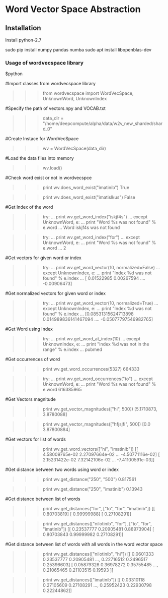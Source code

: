 # Word Vector Space Abstraction

## Installation


Install python-2.7

sudo pip install numpy pandas numba
sudo apt install libopenblas-dev

### Usage of wordvecspace library

$python

#Import classes from wordvecspace library
>>>from wordvecspace import WordVecSpace, UnknownWord, UnknownIndex

#Specify the path of vectors.npy and VOCAB.txt
>>>data_dir = "/home/deepcompute/alpha/data/w2v_new_sharded/shard_0"

#Create Instace for WordVecSpace
>>>wv = WordVecSpace(data_dir)


#Load the data files into memory
>>>wv.load()

#Check word exist or not in wordvecspce
>>>print wv.does_word_exist("imatinib")
True

>>>print wv.does_word_exist("imatislkus")
False


#Get Index of the word
>>> try:
...     print wv.get_word_index("iskjf4s")
... except UnknownWord, e:
...     print "Word %s was not found" % e.word
...
Word iskjf4s was not found

>>> try:
...     print wv.get_word_index("for")
... except UnknownWord, e:
...     print "Word %s was not found" % e.word
...
2

#Get vectors for given word or index
>>> try:
...     print wv.get_word_vector(10, normalized=False)
... except UnknownIndex, e:
...     print "Index %d was not found" % e.index
... 
[ 0.01522985  0.00267594 .... -0.00906473]

#Get normalized vectors for given word or index
>>> try:
...     print wv.get_word_vector(10, normalized=True)
... except UnknownIndex, e:
...     print "Index %d was not found" % e.index
... 
[0.08531315624713898 0.014989836141467094 .... -0.05077797546982765]



#Get Word using Index
>>> try:
...     print wv.get_word_at_index(10)
... except UnknownIndex, e:
...     print "Index %d was not in the range" % e.index
... 
pubmed



#Get occurrences of word
>>> print wv.get_word_occurrences(5327)
664333

>>> try:
...     print wv.get_word_occurrences("to")
... except UnknownWord, e:
...     print "Word %s was not found" % e.word
616385965


#Get Vectors magnitude
>>> print wv.get_vector_magnitudes(["hi", 500])
[5.1710873, 3.8780088]

>>> print wv.get_vector_magnitudes(["hfjsjfi", 500])
[0.0 3.87800884]


#Get vectors for list of words
>>> print wv.get_word_vectors(["hi", "imatinib"])
[[  4.58009765e-02   2.27097664e-02 ... -4.50771116e-02]
 [  2.15231422e-02   7.32142106e-02 ... -7.41100591e-03]]

#Get distance between two words using word or index
>>> print wv.get_distance("250", "500")
0.817561

>>> print wv.get_distance("250", "imatinib")
0.13943

#Get distance between list of words
>>> print wv.get_distances("for", ["to", "for", "imatinib"])
[[ 0.80703819]
 [ 0.99999988]
 [ 0.27108291]]

>>> print wv.get_distances(["nilotinib", "for"], ["to", "for", "imatinib"])
[[ 0.23537777  0.20905481  0.88973904]
 [ 0.80703843  0.99999982  0.27108291]]

#Get distance between list of words with all words in the word vector space
>>> print wv.get_distances(["nilotinib", "hi"])
[[ 0.0601333   0.23537777  0.20905481 ...,  0.22716512  0.2496517
   0.25396603]
 [ 0.05879326  0.36978272  0.35755485 ...,  0.21065465  0.21103515  0.19593   ]]


>>> print wv.get_distances(["imatinib"])
[[ 0.03310118  0.27105609  0.27108291 ...,  0.25952423  0.22930798
   0.22244862]]


